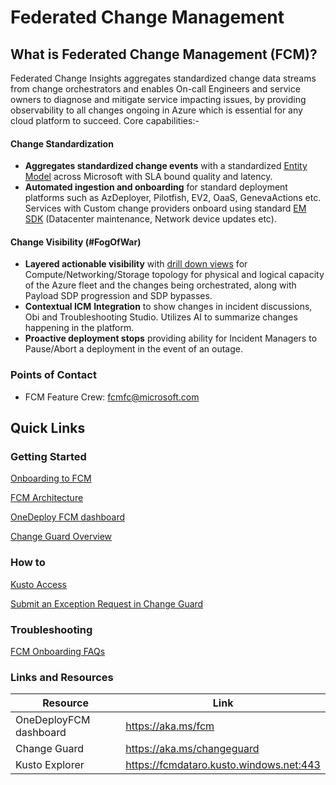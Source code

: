 # Federated Change Management

## What is Federated Change Management (FCM)?

Federated Change Insights aggregates standardized change data streams from change orchestrators and enables On-call Engineers and service owners to diagnose and mitigate service impacting issues, by providing observability to all changes ongoing in Azure which is essential for any cloud platform to succeed. Core capabilities:-

#### Change Standardization

- **Aggregates standardized change events** with a standardized [Entity Model](https://microsoft.sharepoint.com/:w:/t/SilverstoneProject/Eeqg50_nDm1ItTXBogvLcq8BybpPWO41X2Yq7FG-UTHlAA?e=5VSivg) across Microsoft with SLA bound quality and latency.
- **Automated ingestion and onboarding** for standard deployment platforms such as AzDeployer, Pilotfish, EV2, OaaS, GenevaActions etc. Services with Custom change providers onboard using standard [EM SDK](https://eng.ms/docs/products/fcm-engineering-hub/servicedocs/teamdocs/onboarding/entitymodelchangeeventssdk) (Datacenter maintenance, Network device updates etc).

#### Change Visibility (#FogOfWar)

- **Layered actionable visibility** with [drill down views](https://dataexplorer.azure.com/dashboards/d0357802-00ae-48c7-85a2-5cf02d98de77?p-_startTime=1hours&p-_endTime=now&p-_nodeid=all&p-_entityTypeNode=all&p-_changeType=all#08c31477-dfa3-43d3-9427-a6a57b228c43) for Compute/Networking/Storage topology for physical and logical capacity of the Azure fleet and the changes being orchestrated, along with Payload SDP progression and SDP bypasses.
- **Contextual ICM** **Integration** to show changes in incident discussions, Obi and Troubleshooting Studio. Utilizes AI to summarize changes happening in the platform.
- **Proactive deployment stops** providing ability for Incident Managers to Pause/Abort a deployment in the event of an outage.

### Points of Contact

- FCM Feature Crew: fcmfc@microsoft.com

## Quick Links

### Getting Started

[Onboarding to FCM](https://eng.ms/docs/products/fcm-engineering-hub/onboard/description)

[FCM Architecture](https://eng.ms/docs/products/fcm-engineering-hub/onboard/fcmarchitecture/fcmarchitecture)

[OneDeploy FCM dashboard](https://eng.ms/docs/products/fcm-engineering-hub/onedeployfcm/overview_faq)

[Change Guard Overview](https://eng.ms/docs/products/fcm-engineering-hub/changeguard/changeguardoverview)

### How to

[Kusto Access](https://eng.ms/docs/products/fcm-engineering-hub/onboard/fcmarchitecture/kusto/kusto)

[Submit an Exception Request in Change Guard](https://eng.ms/docs/products/fcm-engineering-hub/changeguard/gettingstarted)

<!--UPDATE-->

### Troubleshooting

[FCM Onboarding FAQs](https://eng.ms/docs/products/fcm-engineering-hub/faq/faq)

<!--[Change Guard Exception Requests FAQs]()-->

### Links and Resources

| Resource | Link |
| --- | --- |
| OneDeployFCM dashboard | https://aka.ms/fcm |
| Change Guard | https://aka.ms/changeguard |
| Kusto Explorer | https://fcmdataro.kusto.windows.net:443 |